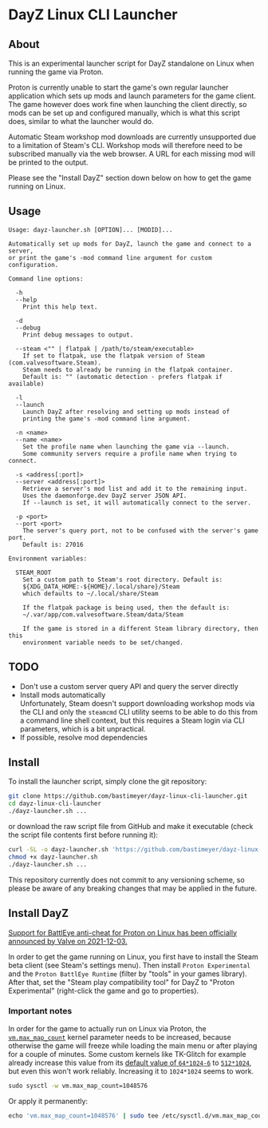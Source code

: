 DayZ Linux CLI Launcher
====

## About

This is an experimental launcher script for DayZ standalone on Linux when running the game via Proton.

Proton is currently unable to start the game's own regular launcher application which sets up mods and launch parameters for the game client. The game however does work fine when launching the client directly, so mods can be set up and configured manually, which is what this script does, similar to what the launcher would do.

Automatic Steam workshop mod downloads are currently unsupported due to a limitation of Steam's CLI. Workshop mods will therefore need to be subscribed manually via the web browser. A URL for each missing mod will be printed to the output.

Please see the "Install DayZ" section down below on how to get the game running on Linux.

## Usage

```
Usage: dayz-launcher.sh [OPTION]... [MODID]...

Automatically set up mods for DayZ, launch the game and connect to a server,
or print the game's -mod command line argument for custom configuration.

Command line options:

  -h
  --help
    Print this help text.

  -d
  --debug
    Print debug messages to output.

  --steam <"" | flatpak | /path/to/steam/executable>
    If set to flatpak, use the flatpak version of Steam (com.valvesoftware.Steam).
    Steam needs to already be running in the flatpak container.
    Default is: "" (automatic detection - prefers flatpak if available)

  -l
  --launch
    Launch DayZ after resolving and setting up mods instead of
    printing the game's -mod command line argument.

  -n <name>
  --name <name>
    Set the profile name when launching the game via --launch.
    Some community servers require a profile name when trying to connect.

  -s <address[:port]>
  --server <address[:port]>
    Retrieve a server's mod list and add it to the remaining input.
    Uses the daemonforge.dev DayZ server JSON API.
    If --launch is set, it will automatically connect to the server.

  -p <port>
  --port <port>
    The server's query port, not to be confused with the server's game port.
    Default is: 27016

Environment variables:

  STEAM_ROOT
    Set a custom path to Steam's root directory. Default is:
    ${XDG_DATA_HOME:-${HOME}/.local/share}/Steam
    which defaults to ~/.local/share/Steam

    If the flatpak package is being used, then the default is:
    ~/.var/app/com.valvesoftware.Steam/data/Steam

    If the game is stored in a different Steam library directory, then this
    environment variable needs to be set/changed.
```

## TODO

- Don't use a custom server query API and query the server directly
- Install mods automatically  
  Unfortunately, Steam doesn't support downloading workshop mods via the CLI and only the `steamcmd` CLI utility seems to be able to do this from a command line shell context, but this requires a Steam login via CLI parameters, which is a bit unpractical.
- If possible, resolve mod dependencies

## Install

To install the launcher script, simply clone the git repository:

```sh
git clone https://github.com/bastimeyer/dayz-linux-cli-launcher.git
cd dayz-linux-cli-launcher
./dayz-launcher.sh ...
```

or download the raw script file from GitHub and make it executable (check the script file contents first before running it):

```sh
curl -SL -o dayz-launcher.sh 'https://github.com/bastimeyer/dayz-linux-cli-launcher/raw/master/dayz-launcher.sh'
chmod +x dayz-launcher.sh
./dayz-launcher.sh ...
```

This repository currently does not commit to any versioning scheme, so please be aware of any breaking changes that may be applied in the future.

## Install DayZ

[Support for BattlEye anti-cheat for Proton on Linux has been officially announced by Valve on 2021-12-03.][battleye-announcement]

In order to get the game running on Linux, you first have to install the Steam beta client (see Steam's settings menu). Then install `Proton Experimental` and the `Proton BattlEye Runtime` (filter by "tools" in your games library). After that, set the "Steam play compatibility tool" for DayZ to "Proton Experimental" (right-click the game and go to properties).

### Important notes

In order for the game to actually run on Linux via Proton, the [`vm.max_map_count`][vm.max_map_count] kernel parameter needs to be increased, because otherwise the game will freeze while loading the main menu or after playing for a couple of minutes. Some custom kernels like TK-Glitch for example already increase this value from its [default value of `64*1024-6`][vm.max_map_count-default] to [`512*1024`][tkg-kernel-patch], but even this won't work reliably. Increasing it to `1024*1024` seems to work.

```sh
​sudo sysctl -w vm.max_map_count=1048576
```

Or apply it permanently:

```sh
​echo 'vm.max_map_count=1048576' | sudo tee /etc/sysctl.d/vm.max_map_count.conf
```


  [battleye-announcement]: https://store.steampowered.com/news/group/4145017/view/3104663180636096966
  [vm.max_map_count]: https://github.com/torvalds/linux/blob/v5.15/Documentation/admin-guide/sysctl/vm.rst#max_map_count
  [vm.max_map_count-default]: https://github.com/torvalds/linux/blob/v5.15/include/linux/mm.h#L185-L202
  [tkg-kernel-patch]: https://github.com/Frogging-Family/linux-tkg/blob/db405096bd7fb52656fc53f7c5ee87e7fe2f99c9/linux-tkg-patches/5.15/0003-glitched-base.patch#L477-L534
